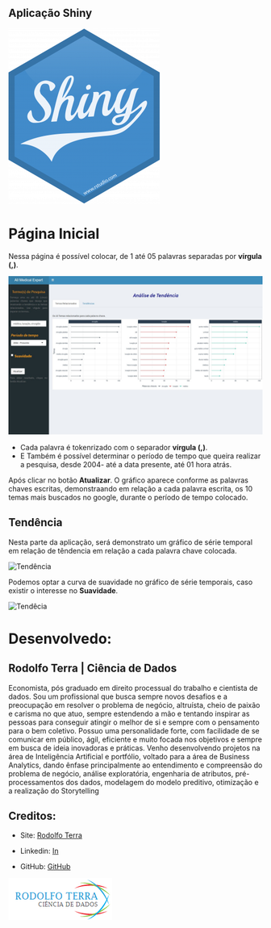 ## Aplicação Shiny



![Shiny](shiny_0.png)

# Página Inicial

Nessa página é possível colocar, de 1 até 05 palavras separadas por **vírgula (,)**.


![Temos relacionados](https://raw.githubusercontent.com/allmedicalexperts/google_trends/main/app/1-%20Termos%20Relacionados.jpg)


- Cada palavra é tokenrizado com o separador **vírgula (,)**.
- E Também é possível determinar o período de tempo que queira realizar a pesquisa, desde 2004- até a data presente, até 01 hora atrás.

Após clicar no botão **Atualizar**. O gráfico aparece conforme as palavras chaves escritas, demonstraando em relação a cada palavra escrita, os 10 temas mais buscados no google, durante o período de tempo colocado. 


## Tendência


Nesta parte da aplicação, será demonstrato um gráfico de série temporal em relação de têndencia em relação a cada palavra chave colocada. 


![Tendência](https://raw.githubusercontent.com/allmedicalexperts/google_trends/main/app/2-%20tend%C3%AAncia.jpg)

Podemos optar a curva de suavidade no gráfico de série temporais, caso existir o interesse no **Suavidade**.

![Tendêcia](https://raw.githubusercontent.com/allmedicalexperts/google_trends/main/app/3-%20tend%C3%AAncia.jpg)







# Desenvolvedo:

## Rodolfo Terra | Ciência de Dados

Economista, pós graduado em direito processual do trabalho e cientista de dados. Sou um profissional que busca sempre novos desafios e a preocupação em resolver o problema de negócio, altruísta, cheio de paixão e carisma no que atuo, sempre estendendo a mão e tentando inspirar as pessoas para conseguir atingir o melhor de si e sempre com o pensamento para o bem coletivo. Possuo uma personalidade forte, com facilidade de se comunicar em público, ágil, eficiente e muito focada nos objetivos e sempre em busca de ideia inovadoras e práticas. Venho desenvolvendo projetos na área de Inteligência Artificial e  portfólio,  voltado para a área de Business Analytics, dando ênfase principalmente ao entendimento e compreensão do problema de negócio, análise exploratória, engenharia de atributos, pré-processamentos dos dados, modelagem do modelo preditivo, otimização e a realização do Storytelling



## Creditos:



 * Site:     <a href="http://www.rodolfoterra.com">Rodolfo Terra</a>

 * Linkedin:       <a href="https://www.linkedin.com/in/rodolffoterra/">In</a>
   
 * GitHub:   <a href="https://github.com/rodolffoterra">GitHub</a>

 ![Ciência de Dados](https://raw.githubusercontent.com/rodolffoterra/Project_KPIs/main/imagem/logo.png)

